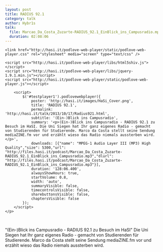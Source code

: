 ```yaml
---
layout: post
title: RADIUS 92.1
category: talk
author: Hybr1s
talk:
  file: Marcao_Da_Costa_Zuzarte-RADIUS_92.1_EinBlick_ins_Campusradio.mp3
  duration: 02:08:06
---
```


<html>
<head>
<meta charset="utf-8" />

	<link href="http://hasi.it/podlove-web-player/static/podlove-web-player.css" rel="stylesheet" media="screen" type="text/css" />

	<script src="http://hasi.it/podlove-web-player/libs/html5shiv.js"></script>
	<script src="http://hasi.it/podlove-web-player/libs/jquery-1.9.1.min.js"></script>
	<script src="http://hasi.it/podlove-web-player/static/podlove-web-player.js"></script>
</head>

<body>
	<p>
		<audio id="testplayer1">
			<source src="http://files.hasi.it/podcast/Marcao_Da_Costa_Zuzarte-RADIUS_92.1_EinBlick_ins_Campusradio.mp3" type="audio/mpeg"></source>
		</audio>

		<script>
			$('#testplayer1').podlovewebplayer({
				poster: 'http://hasi.it/images/HaSi_Cover.png',
				title: 'RADIUS 92.1',
				permalink: 'http://hasi.it/talk/2013/10/17/Radius921.html',
				subtitle: '(Ein-)Blick ins Campusradio',
				summary: '<p>(Ein-)Blick ins Campusradio - RADIUS 92.1 zu Besuch im HaSI. Die Uni Siegen hat Ihr ganz eigenes Radio - gemacht von Studierenden für Studierende. Marco da Costa stellt seine Sendung mediaZINE.fm vor und erzählt wieso das Radio niemals aussterben wird.</p>',
				downloads: [{"name": "MPEG-1 Audio Layer III (MP3) High Quality","size": 5300,"url": "http://files.hasi.it/podcast/Marcao_Da_Costa_Zuzarte-RADIUS_92.1_EinBlick_ins_Campusradio.mp3","dlurl": "http://files.hasi.it/podcast/Marcao_Da_Costa_Zuzarte-RADIUS_92.1_EinBlick_ins_Campusradio.mp3"}],
				duration: '128:06.400',
				alwaysShowHours: true,
				startVolume: 0.8,
				width: 'auto',
				summaryVisible: false,
				timecontrolsVisible: false,
				sharebuttonsVisible: false,
				chaptersVisible: false
			});
		</script>
	</p>
</body>
</html>
<br />

<!-- break -->

"(Ein-)Blick ins Campusradio - RADIUS 92.1 zu Besuch im HaSI" 
Die Uni Siegen hat Ihr ganz eigenes Radio - gemacht von Studierenden für Studierende. Marco da Costa stellt seine Sendung mediaZINE.fm vor und erzählt wieso das Radio niemals aussterben wird.

